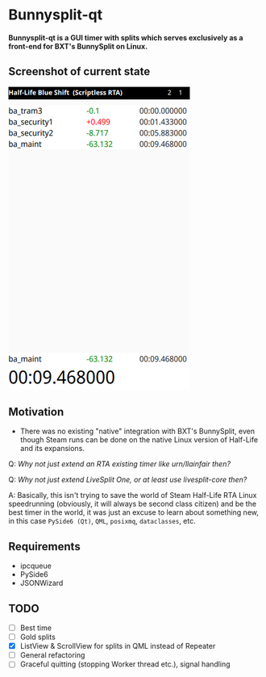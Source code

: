# Bunnysplit-qt
#### Bunnysplit-qt is a GUI timer with splits which serves exclusively as a front-end for BXT's BunnySplit on Linux.

## Screenshot of current state
![Screenshot of the app's current state](assets/2022-11-03-155125_360x600_scrot.png)

## Motivation
* There was no existing "native" integration with BXT's BunnySplit, even though Steam runs can be done on the native Linux version of Half-Life and its expansions.

Q: *Why not just extend an RTA existing timer like urn/llainfair then?* 

Q: *Why not just extend LiveSplit One, or at least use livesplit-core then?*

A: Basically, this isn't trying to save the world of Steam Half-Life RTA Linux speedrunning (obviously, it will always be second class citizen) and be the best timer in the world, it was just an excuse to learn about something new, in this case `PySide6 (Qt)`, `QML`, `posixmq`, `dataclasses`, etc.

## Requirements
* ipcqueue
* PySide6
* JSONWizard

## TODO
- [ ] Best time
- [ ] Gold splits
- [x] ListView & ScrollView for splits in QML instead of Repeater
- [ ] General refactoring
- [ ] Graceful quitting (stopping Worker thread etc.), signal handling